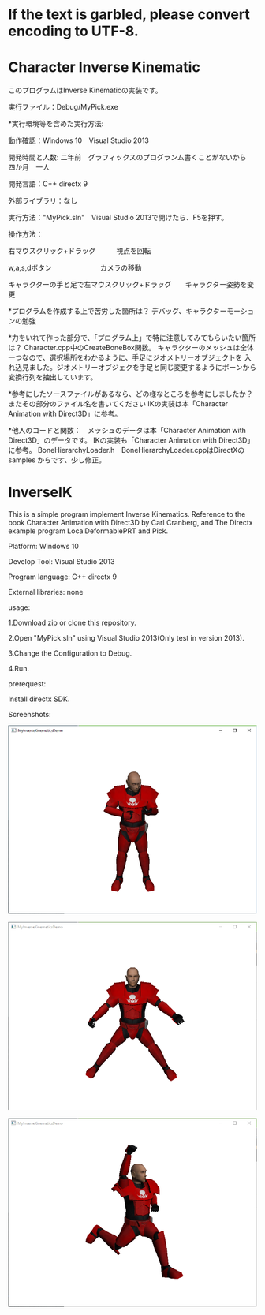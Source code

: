 # If the text is garbled, please convert encoding to UTF-8.
# Character Inverse Kinematic
このプログラムはInverse Kinematicの実装です。

実行ファイル：Debug/MyPick.exe

*実行環境等を含めた実行方法:

動作確認：Windows 10　Visual Studio 2013

開発時間と人数:  二年前　グラフィックスのプログランム書くことがないから　四か月　一人

開発言語：C++  directx 9

外部ライブラリ：なし

実行方法："MyPick.sln"　Visual Studio 2013で開けたら、F5を押す。

操作方法：

右マウスクリック+ドラッグ　　　視点を回転

w,a,s,dボタン　　　　　　　カメラの移動　　　　　　　　　　

キャラクターの手と足で左マウスクリック+ドラッグ　　キャラクター姿勢を変更

*プログラムを作成する上で苦労した箇所は？
デバッグ、キャラクターモーションの勉強

*力をいれて作った部分で、「プログラム上」で特に注意してみてもらいたい箇所は？
Character.cpp中のCreateBoneBox関数。
キャラクターのメッシュは全体一つなので、選択場所をわかるように、手足にジオメトリーオブジェクトを
入れ込見ました。ジオメトリーオブジェクを手足と同じ変更するようにボーンから変換行列を抽出しています。

*参考にしたソースファイルがあるなら、どの様なところを参考にしましたか？またその部分のファイル名を書いてください
IKの実装は本「Character Animation with Direct3D」に参考。

*他人のコードと関数：　メッシュのデータは本「Character Animation with Direct3D」のデータです。
                    IKの実装も「Character Animation with Direct3D」に参考。
                    BoneHierarchyLoader.h　BoneHierarchyLoader.cppはDirectXのsamples
                    からです、少し修正。
                    


# InverseIK
This is a simple program implement Inverse Kinematics.
Reference to the book Character Animation with Direct3D by Carl Cranberg,
and The Directx example program LocalDeformablePRT and Pick.

Platform:           Windows 10

Develop Tool:       Visual Studio 2013

Program language:   C++  directx 9

External libraries: none

usage:

1.Download zip or clone this repository.

2.Open "MyPick.sln" using Visual Studio 2013(Only test in version 2013).

3.Change the Configuration to Debug.

4.Run.

prerequest:

Install directx SDK.
  
Screenshots:

![image](https://github.com/duoshengyu/InverseIK/blob/master/screenshots/1.PNG)

![image](https://github.com/duoshengyu/InverseIK/blob/master/screenshots/2.PNG)

![image](https://github.com/duoshengyu/InverseIK/blob/master/screenshots/3.PNG)
